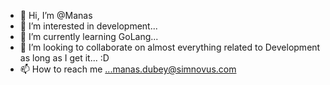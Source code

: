 - 👋 Hi, I’m @Manas
- 👀 I’m interested in development...
- 🌱 I’m currently learning GoLang...
- 💞️ I’m looking to collaborate on almost everything related to Development as long as I get it... :D
- 📫 How to reach me ...manas.dubey@simnovus.com

<!---
Manas/SIMmanas is a ✨ special ✨ repository because its `README.md` (this file) appears on your GitHub profile.
You can click the Preview link to take a look at your changes.
--->
